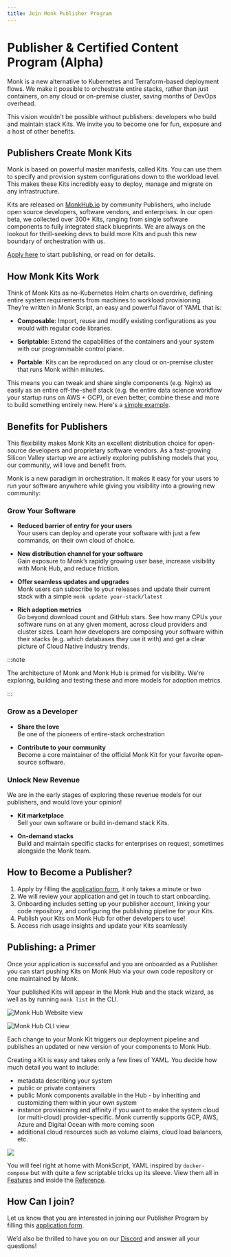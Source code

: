```yaml
---
title: Join Monk Publisher Program
---
```


# Publisher & Certified Content Program (Alpha)

Monk is a new alternative to Kubernetes and Terraform-based deployment flows. We make it possible to orchestrate entire stacks, rather than just containers, on any cloud or on-premise cluster, saving months of DevOps overhead.

This vision wouldn't be possible without publishers: developers who build and maintain stack Kits. We invite you to become one for fun, exposure and a host of other benefits.

## Publishers Create Monk Kits

Monk is based on powerful master manifests, called Kits. You can use them to specify and provision system configurations down to the workload level. This makes these Kits incredibly easy to deploy, manage and migrate on any infrastructure.

Kits are released on [MonkHub.io](https://monkhub.io) by community Publishers, who include open source developers, software vendors, and enterprises. In our open beta, we collected over 300+ Kits, ranging from single software components to fully integrated stack blueprints. We are always on the lookout for thrill-seeking devs to build more Kits and push this new boundary of orchestration with us.

​[Apply here](https://monk-io.typeform.com/to/SCkHZKPE) to start publishing, or read on for details.

## How Monk Kits Work

Think of Monk Kits as no-Kubernetes Helm charts on overdrive, defining entire system requirements from machines to workload provisioning. They’re written in Monk Script, an easy and powerful flavor of YAML that is:

-   **Composable**: Import, reuse and modify existing configurations as you would with regular code libraries.

-   **Scriptable**: Extend the capabilities of the containers and your system with our programmable control plane.

-   **Portable**: Kits can be reproduced on any cloud or on-premise cluster that runs Monk within minutes.

This means you can tweak and share single components (e.g. Nginx) as easily as an entire off-the-shelf stack (e.g. the entire data science workflow your startup runs on AWS + GCP), or even better, combine these and more to build something entirely new. Here's a [simple example](basic-app.md).

## Benefits for Publishers

This flexibility makes Monk Kits an excellent distribution choice for open-source developers and proprietary software vendors. As a fast-growing Silicon Valley startup we are actively exploring publishing models that you, our community, will love and benefit from.

Monk is a new paradigm in orchestration. It makes it easy for your users to run your software anywhere while giving you visibility into a growing new community:

### Grow Your Software

-   **Reduced barrier of entry for your users**<br/>
    Your users can deploy and operate your software with just a few commands, on their own cloud of choice.

-   **New distribution channel for your software**<br/>
    Gain exposure to Monk’s rapidly growing user base, increase visibility with Monk Hub, and reduce friction.

-   **Offer seamless updates and upgrades**<br/>
    Monk users can subscribe to your releases and update their current stack with a simple `monk update your-stack/latest`

-   **Rich adoption metrics**<br/>
    Go beyond download count and GitHub stars. See how many CPUs your software runs on at any given moment, across cloud providers and cluster sizes. Learn how developers are composing your software within their stacks (e.g. which databases they use it with) and get a clear picture of Cloud Native industry trends.

:::note

The architecture of Monk and Monk Hub is primed for visibility. We're exploring, building and testing these and more models for adoption metrics.

:::

### Grow as a Developer

-   **Share the love** <br/>
    Be one of the pioneers of entire-stack orchestration

-   **Contribute to your community** <br/>
    Become a core maintainer of the official Monk Kit for your favorite open-source software.

### Unlock New Revenue

We are in the early stages of exploring these revenue models for our publishers, and would love your opinion!

-   **Kit marketplace** <br/>
    Sell your own software or build in-demand stack Kits.

-   **On-demand stacks** <br/>
    Build and maintain specific stacks for enterprises on request, sometimes alongside the Monk team.

## How to Become a Publisher?

1. Apply by filling the [application form](https://monk-io.typeform.com/to/SCkHZKPE), it only takes a minute or two
2. We will review your application and get in touch to start onboarding.
3. Onboarding includes setting up your publisher account, linking your code repository, and configuring the publishing pipeline for your Kits.
4. Publish your Kits on Monk Hub for other developers to use!
5. Access rich usage insights and update your Kits seamlessly

## Publishing: a Primer

Once your application is successful and you are onboarded as a Publisher you can start pushing Kits on Monk Hub via your own code repository or one maintained by Monk.

Your published Kits will appear in the Monk Hub and the stack wizard, as well as by running `monk list` in the CLI.

![Monk Hub Website view](/img/docs/publishers1.png)

![Monk Hub CLI view](/img/docs/publishers2.png)

Each change to your Monk Kit triggers our deployment pipeline and publishes an updated or new version of your components to Monk Hub.

Creating a Kit is easy and takes only a few lines of YAML. You decide how much detail you want to include:

-   metadata describing your system
-   public or private containers
-   public Monk components available in the Hub - by inheriting and customizing them within your own system
-   instance provisioning and affinity if you want to make the system cloud (or multi-cloud) provider-specific. Monk currently supports GCP, AWS, Azure and Digital Ocean with more coming soon
-   additional cloud resources such as volume claims, cloud load balancers, etc.

![](/img/docs/publishers3.png)

You will feel right at home with MonkScript, YAML inspired by `docker-compose` but with quite a few scriptable tricks up its sleeve. View them all in [Features](features.md) and inside the [Reference](monkscript).

## How Can I join?

Let us know that you are interested in joining our Publisher Program by filling this [application form](https://monk-io.typeform.com/to/SCkHZKPE).

We’d also be thrilled to have you on our [Discord](https://discord.gg/2YGryc5) and answer all your questions!
